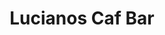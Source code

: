 ---
title: "Lucianos Caf Bar"
address: "Grand Opera House Great Victoria Street, Belfast, Co. Antrim, BT2 7HR"
tel: "+44 (0)28 9024 0411"
county: "Antrim"
category: "Cafes"
type: "Content"
lat: "54.59572982788086"
lng: "-5.936308860778809"
---